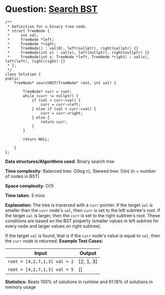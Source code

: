 <h1>Question: <a href="https://leetcode.com/problems/search-in-a-binary-search-tree/description">Search BST</a></h1>

```
/**
 * Definition for a binary tree node.
 * struct TreeNode {
 *     int val;
 *     TreeNode *left;
 *     TreeNode *right;
 *     TreeNode() : val(0), left(nullptr), right(nullptr) {}
 *     TreeNode(int x) : val(x), left(nullptr), right(nullptr) {}
 *     TreeNode(int x, TreeNode *left, TreeNode *right) : val(x), left(left), right(right) {}
 * };
 */
class Solution {
public:
    TreeNode* searchBST(TreeNode* root, int val) {
        
        TreeNode* curr = root;
        while (curr != nullptr) {
            if (val < curr->val) {
                curr = curr->left;
            } else if (val > curr->val) {
                curr = curr->right;
            } else {
                return curr;
            }
        }

        return NULL;
        
    }
};
```

**Data structures/Algorithms used**: Binary search tree

**Time complexity**: Balanced tree: O(log n), Skewed tree: O(n) (n = number of nodes in BST)

**Space complexity**: O(1)

**Time taken**: 3 mins

**Explanation:**
The tree is traversed with a `curr` pointer. If the target `val` is smaller than the `curr` node's `val`, then `curr` is set to the left subtree's root. If the target `val` is larger, then the `curr` is set to the right subtree's root. These conditions are based on the BST property (smaller values in left subtree for every node and larger values on right subtree). 

If the target `val` is found, that is if the `curr` node's value is equal to `val`, then the `curr` node is returned.
**Example Test Cases:**


| Input  | Output |
| ------------- | ------------- |
| <code>root = [4,2,7,1,3] val = 2</code>  | [2, 1, 3] |
| <code>root = [4,2,7,1,3] val = 5</code>  | [] |

**Statistics:** Beats 100% of solutions in runtime and 61.19% of solutions in memory usage
